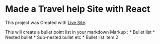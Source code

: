 # Made a Travel help Site with React


This project was Created with [Live Site](https://travel-help-bd.netlify.app/).


 This will create a bullet point list in your markdown
 Markup : * Bullet list
              * Nested bullet
                  * Sub-nested bullet etc
          * Bullet list item 2
